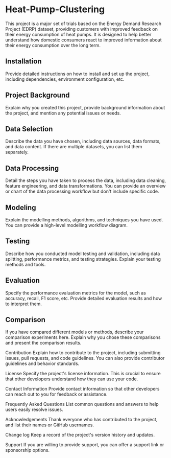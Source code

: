 # Heat-Pump-Clustering
This project is a major set of trials based on the Energy Demand Research Project (EDRP) dataset, providing customers with improved feedback on their energy consumption of heat pumps. It is designed to help better understand how domestic consumers react to improved information about their energy consumption over the long term.

## Installation

Provide detailed instructions on how to install and set up the project, including dependencies, environment configuration, etc.

## Project Background

Explain why you created this project, provide background information about the project, and mention any potential issues or needs.

## Data Selection

Describe the data you have chosen, including data sources, data formats, and data content. If there are multiple datasets, you can list them separately.

## Data Processing

Detail the steps you have taken to process the data, including data cleaning, feature engineering, and data transformations. You can provide an overview or chart of the data processing workflow but don't include specific code.

## Modeling

Explain the modelling methods, algorithms, and techniques you have used. You can provide a high-level modelling workflow diagram.

## Testing

Describe how you conducted model testing and validation, including data splitting, performance metrics, and testing strategies. Explain your testing methods and tools.

## Evaluation

Specify the performance evaluation metrics for the model, such as accuracy, recall, F1 score, etc. Provide detailed evaluation results and how to interpret them.

## Comparison

If you have compared different models or methods, describe your comparison experiments here. Explain why you chose these comparisons and present the comparison results.


Contribution
Explain how to contribute to the project, including submitting issues, pull requests, and code guidelines. You can also provide contributor guidelines and behavior standards.

License
Specify the project's license information. This is crucial to ensure that other developers understand how they can use your code.

Contact Information
Provide contact information so that other developers can reach out to you for feedback or assistance.

Frequently Asked Questions
List common questions and answers to help users easily resolve issues.

Acknowledgements
Thank everyone who has contributed to the project, and list their names or GitHub usernames.

Change log
Keep a record of the project's version history and updates.

Support
If you are willing to provide support, you can offer a support link or sponsorship options.
